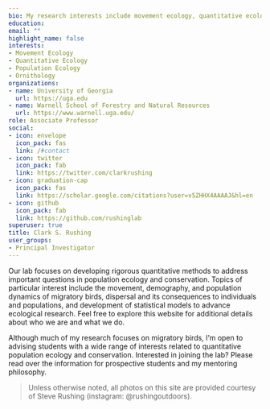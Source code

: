 ```yaml
---
bio: My research interests include movement ecology, quantitative ecology, population ecology, and ornithology
education:
email: ""
highlight_name: false
interests:
- Movement Ecology
- Quantitative Ecology
- Population Ecology
- Ornithology
organizations:
- name: University of Georgia
  url: https://uga.edu
- name: Warnell School of Forestry and Natural Resources
  url: https://www.warnell.uga.edu/
role: Associate Professor
social:
- icon: envelope
  icon_pack: fas
  link: /#contact
- icon: twitter
  icon_pack: fab
  link: https://twitter.com/clarkrushing
- icon: graduation-cap
  icon_pack: fas
  link: https://scholar.google.com/citations?user=v5ZHHX4AAAAJ&hl=en
- icon: github
  icon_pack: fab
  link: https://github.com/rushinglab
superuser: true
title: Clark S. Rushing
user_groups:
- Principal Investigator
---
```


Our lab focuses on developing rigorous quantitative methods to address important questions in population ecology and conservation. Topics of particular interest include the movement, demography, and population dynamics of migratory birds, dispersal and its consequences to individuals and populations, and development of statistical models to advance ecological research. Feel free to explore this website for additional details about who we are and what we do.

Although much of my research focuses on migratory birds, I’m open to advising students with a wide range of interests related to quantitative population ecology and conservation. Interested in joining the lab? Please read over the information for prospective students and my mentoring philosophy.

> Unless otherwise noted, all photos on this site are provided courtesy of Steve Rushing (instagram: @rushingoutdoors).